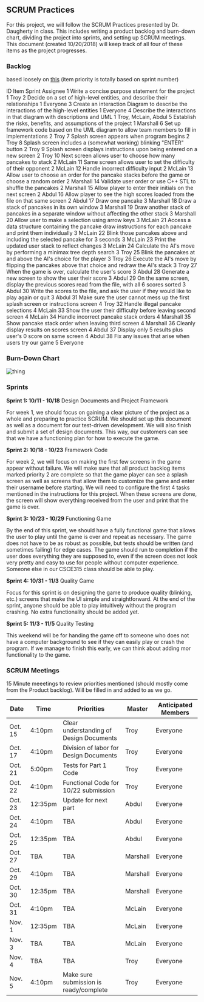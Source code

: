## SCRUM Practices

For this project, we will follow the SCRUM Practices presented by Dr. Daugherty in class.
This includes writing a product backlog and burn-down chart, dividing the project into sprints,
and setting up SCRUM meetings. This document (created 10/20/2018) will keep track of all four
of these items as the project progresses.

### Backlog

based loosely on [this](https://www.scrum-institute.org/The_Scrum_Product_Backlog.php) (item priority is totally based on sprint number)

ID	Item	Sprint	Assignee
1	Write a concise purpose statement for the project	1	Troy
2	Decide on a set of high-level entities, and describe their relationships	1	Everyone
3	Create an interaction Diagram to describe the interactions of the high-level entities	1	Everyone
4	Describe the interactions in that diagram with descriptions and UML	1	Troy, McLain, Abdul
5	Establish the risks, benefits, and assumptions of the project	1	Marshall
6	Set up framework code based on the UML diagram to allow team members to fill in implementations	2	Troy
7	Splash screen appears when program begins	2	Troy
8	Splash screen includes a (somewhat working) blinking "ENTER" button	2	Troy
9	Splash screen displays instructions upon being entered on a new screen	2	Troy
10	Next screen allows user to choose how many pancakes to stack	2	McLain
11	Same screen allows user to set the difficulty of their opponent	2	McLain
12	Handle incorrect difficulty input	2	McLain
13	Allow user to choose an order for the pancake stacks before the game or choose a random order	2	Marshall
14	Validate user order or use C++ STL to shuffle the pancakes	2	Marshall
15	Allow player to enter their initials on the next screen	2	Abdul
16	Allow player to see the high scores loaded from the file on that same screen	2	Abdul
17	Draw one pancake	3	Marshall
18	Draw a stack of pancakes in its own window	3	Marshall
19	Draw another stack of pancakes in a separate window without affecting the other stack	3	Marshall
20	Allow user to make a selection using arrow keys	3	McLain
21	Access a data structure containing the pancake draw instructions for each pancake and print them individually	3	McLain
22	Blink those pancakes above and including the selected pancake for 3 seconds	3	McLain
23	Print the updated user stack to reflect changes	3	McLain
24	Calculate the AI's move by performing a minimax tree depth search	3	Troy
25	Blink the pancakes at and above the AI's choice for the player	3	Troy
26	Execute the AI's move by flipping the pancakes above that choice and redraw the AI's stack	3	Troy
27	When the game is over, calculate the user's score	3	Abdul
28	Generate a new screen to show the user their score	3	Abdul
29	On the same screen, display the previous scores read from the file, with all 6 scores sorted	3	Abdul
30	Write the scores to the file, and ask the user if they would like to play again or quit	3	Abdul
31	Make sure the user cannot mess up the first splash screen or instructions screen	4	Troy
32	Handle illegal pancake selections	4	McLain
33	Show the user their difficulty before leaving second screen	4	McLain
34	Handle incorrect pancake stack orders	4	Marshall
35	Show pancake stack order when leaving third screen	4	Marshall
36	Cleanly display results on  scores screen	4	Abdul
37	Display only 5 results plus user's 0 score on same screen	4	Abdul
38	Fix any issues that arise when users try our game	5	Everyone


### Burn-Down Chart

![thing](https://github.tamu.edu/storage/user/5293/files/61e96d08-d7aa-11e8-9caf-368cf6f743be)

### Sprints

**Sprint 1: 10/11 - 10/18** 
Design Documents and Project Framework

For week 1, we should focus on gaining a clear picture of the project as a whole and preparing to practice SCRUM. We should set up this document as well as a document for our test-driven development. We will also finish and submit a set of design documents. This way, our customers can see that we have a functioning plan for how to execute the game.

**Sprint 2: 10/18 - 10/23** 
Framework Code

For week 2, we will focus on making the first few screens in the game appear without failure. We will make sure that all product backlog items marked priority 2 are complete so that the game player can see a splash screen as well as screens that allow them to customize the game and enter their username before starting. We will need to configure the first 4 tasks mentioned in the instructions for this project. When these screens are done, the screen will show everything received from the user and print that the game is over.

**Sprint 3: 10/23 - 10/29** 
Functioning Game

By the end of this sprint, we should have a fully functional game that allows the user to play until the game is over and repeat as necessary. The game does not have to be as robust as possible, but tests should be written (and sometimes failing) for edge cases. The game should run to completion if the user does everything they are supposed to, even if the screen does not look very pretty and easy to use for people without computer experience. Someone else in our CSCE315 class should be able to play.

**Sprint 4: 10/31 - 11/3**
Quality Game

Focus for this sprint is on designing the game to produce quality (blinking, etc.) screens that make the UI simple and straightforward. At the end of the sprint, anyone should be able to play intuitively without the program crashing. No extra functionality should be added yet.

**Sprint 5: 11/3 - 11/5**
Quality Testing

This weekend will be for handing the game off to someone who does not have a computer background to see if they can easily play or crash the program. If we manage to finish this early, we can think about adding mor functionality to the game.

### SCRUM Meetings

15 Minute meeetings to review priorities mentioned (should mostly come from the Product backlog). Will be filled in and added to as we go.

| Date | Time | Priorities | Master | Anticipated Members |
|------|------|------------|--------|---------------------|
| Oct. 15 | 4:10pm | Clear understanding of Design Documents | Troy | Everyone|
| Oct. 17 | 4:10pm | Division of labor for Design Documents | Troy | Everyone |
| Oct. 21 | 5:00pm | Tests for Part 1 Code | Troy | Everyone |
| Oct. 22 | 4:10pm | Functional Code for 10/22 submission | Troy | Everyone |
| Oct. 23 | 12:35pm | Update for next part | Abdul | Everyone |
| Oct. 24 | 4:10pm | TBA | Abdul | Everyone |
| Oct. 25 | 12:35pm | TBA | Abdul | Everyone |
| Oct. 27 | TBA | TBA | Marshall | Everyone |
| Oct. 29 | 4:10pm | TBA | Marshall | Everyone |
| Oct. 30 | 12:35pm | TBA | Marshall | Everyone |
| Oct. 31 | 4:10pm | TBA | McLain | Everyone |
| Nov. 1 | 12:35pm | TBA | McLain | Everyone |
| Nov. 3 | TBA | TBA | McLain | Everyone |
| Nov. 4 | TBA | TBA | Troy | Everyone |
| Nov. 5 | 4:10pm | Make sure submission is ready/complete | Troy | Everyone |

### 
